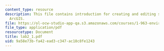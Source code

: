 ```yaml
---
content_type: resource
description: This file contains introduction for creating and editing shapefiles in
  ArcGIS.
file: https://ol-ocw-studio-app-qa.s3.amazonaws.com/courses/1-963-environmental-engineering-applications-of-geographic-information-systems-fall-2004/9a58e73bfa42ead3c347ac18c8fe1243_lab2_1.pdf
file_type: application/pdf
resourcetype: Document
title: lab2_1.pdf
uid: 9a58e73b-fa42-ead3-c347-ac18c8fe1243
---
```

